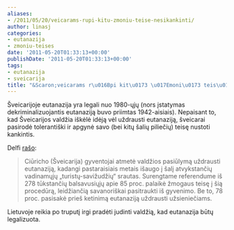 ```yaml
---
aliases:
- /2011/05/20/veicarams-rupi-kitu-zmoniu-teise-nesikankinti/
author: linasj
categories:
- eutanazija
- zmoniu-teises
date: '2011-05-20T01:33:13+00:00'
publishDate: '2011-05-20T01:33:13+00:00'
tags:
- eutanazija
- sveicarija
title: "&Scaron;veicarams r\u016Bpi kit\u0173 \u017Emoni\u0173 teis\u0117 nesikankinti"
---
```

Šveicarijoje eutanazija yra legali nuo 1980-ųjų (nors įstatymas dekriminalizuojantis eutanaziją buvo priimtas 1942-aisiais). Nepaisant to, kad Šveicarijos valdžia iškėlė idėją vėl uždrausti eutanaziją, šveicarai pasirodė tolerantiški ir apgynė savo (bei kitų šalių piliečių) teisę nustoti kankintis.

 Delfi [rašo](http://www.delfi.lt/news/daily/Health/sveicarai-pries-eutanazijos-draudima.d?id=45568849):

 
>  Ciūricho (Šveicarija) gyventojai atmetė valdžios pasiūlymą uždrausti eutanaziją, kadangi pastaraisiais metais išaugo į šalį atvykstančių vadinamųjų „turistų-savižudžių“ srautas. Surengtame referendume iš 278 tūkstančių balsavusiųjų apie 85 proc. palaikė žmogaus teisę į šią procedūrą, leidžiančią savanoriškai pasitraukti iš gyvenimo. Be to, 78 proc. pasisakė prieš ketinimą eutanaziją uždrausti užsieniečiams.
> 
> 
> 
> 

 Lietuvoje reikia po truputį irgi pradėti judinti valdžią, kad eutanazija būtų legalizuota.


